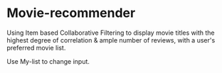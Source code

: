 # Movie-recommender
Using Item based Collaborative Filtering to display movie titles with the highest degree of correlation &amp; ample number of reviews, with a user's preferred movie list.

Use My-list to change input.
